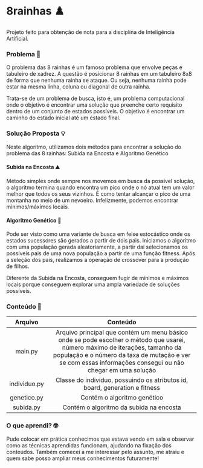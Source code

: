# 8rainhas ♟️
Projeto feito para obtenção de nota para a disciplina de Inteligência Artificial.

### Problema 🧩
O problema das 8 rainhas é um famoso problema que envolve peças e tabuleiro de xadrez. A questão é posicionar 8 rainhas em um tabuleiro 8x8 de forma que nenhuma rainha se ataque. Ou seja, nenhuma rainha pode
estar na mesma linha, coluna ou diagonal de outra rainha.

Trata-se de um problema de busca, isto é, um problema computacional onde o objetivo é encontrar uma solução que preenche certo requisito dentro de um conjunto de estados possíveis. O objetivo é encontrar um
caminho do estado inicial até um estado final. 

### Solução Proposta 💡
Neste algoritmo, utilizamos dois métodos para encontrar a solução do problema das 8 rainhas: Subida na Encosta e Algoritmo Genético

#### Subida na Encosta ⛰️
Método simples onde sempre nos movemos em busca da possível solução, o algoritmo termina quando encontra um pico onde o nó atual tem um valor melhor que todos os seus vizinhos. É como tentar alcançar o pico
de uma montanha no meio de um nevoeiro. Infelizmente, podemos encontrar mínimos/máximos locais.

#### Algoritmo Genético 🧬
Pode ser visto como uma variante de busca em feixe estocástico onde os estados sucessores são gerados a partir de dois pais. Iniciamos o algoritmo com uma população gerada aleatoriamente, a partir daí selecionamos
os possíveis pais de uma nova população a partir de uma função fitness. Após a seleção dos pais, realizamos a operação de crossover para a produção de filhos. 

Diferente da Subida na Encosta, conseguem fugir de mínimos e máximos locais porque conseguem explorar uma ampla variedade de soluções possíveis. 

### Conteúdo 📖
Arquivo   | Conteúdo
:---------: | :------:
main.py | Arquivo principal que contém um menu básico onde se pode escolher o método que usarei, número máximo de iterações, tamanho da população e o número da taxa de mutação e ver se com essas informações consegui ou não chegar em uma solução
individuo.py | Classe do indivíduo, possuindo os atributos id, board, generation e fitness
genetico.py | Contém o algoritmo genético
subida.py | Contém o algoritmo da subida na encosta

### O que aprendi? 🤓 
Pude colocar em prática conhecimos que estava vendo em sala e observar como as técnicas aprendidas funcionam, ajudando na fixação dos conteúdos. Também comecei a me interessar pelo assunto, me atraiu e quem sabe
posso ampliar meus conhecimentos futuramente!
